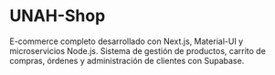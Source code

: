 # UNAH-Shop
E-commerce completo desarrollado con Next.js, Material-UI y microservicios Node.js. Sistema de gestión de productos, carrito de compras, órdenes y administración de clientes con Supabase.
